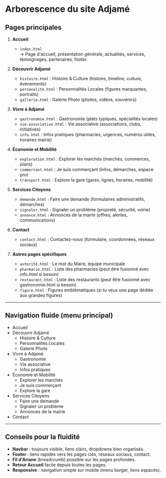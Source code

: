 # Arborescence du site Adjamé

## Pages principales

1. **Accueil**
   - `index.html`  
   → Page d'accueil, présentation générale, actualités, services, témoignages, partenaires, footer.

2. **Découvrir Adjamé**
   - `histoire.html` : Histoire & Culture (histoire, timeline, culture, événements)
   - `personalité.html` : Personnalités Locales (figures marquantes, portraits)
   - `gallerie.html` : Galerie Photo (photos, vidéos, souvenirs)

3. **Vivre à Adjamé**
   - `gastronomie.html` : Gastronomie (plats typiques, spécialités locales)
   - `vie-associative.html` : Vie associative (associations, clubs, initiatives)
   - `info.html` : Infos pratiques (pharmacies, urgences, numéros utiles, horaires mairie)

4. **Économie et Mobilité**
   - `exploration.html` : Explorer les marchés (marchés, commerces, plans)
   - `commercant.html` : Je suis commerçant (infos, démarches, espace pro)
   - `transport.html` : Explore la gare (gares, lignes, horaires, mobilité)

5. **Services Citoyens**
   - `demande.html` : Faire une demande (formulaires administratifs, démarches)
   - `signaler.html` : Signaler un problème (propreté, sécurité, voirie)
   - `annonce.html` : Annonces de la mairie (offres, alertes, communications)

6. **Contact**
   - `contact.html` : Contactez-nous (formulaire, coordonnées, réseaux sociaux)

7. **Autres pages spécifiques**
   - `autorité.html` : Le mot du Maire, équipe municipale
   - `pharmacie.html` : Liste des pharmacies (peut être fusionné avec info.html si besoin)
   - `restaurant.html` : Liste des restaurants (peut être fusionné avec gastronomie.html si besoin)
   - `figure.html` : Figures emblématiques (si tu veux une page dédiée aux grandes figures)

---

## Navigation fluide (menu principal)
- Accueil
- Découvrir Adjamé
  - Histoire & Culture
  - Personnalités Locales
  - Galerie Photo
- Vivre à Adjamé
  - Gastronomie
  - Vie associative
  - Infos pratiques
- Économie et Mobilité
  - Explorer les marchés
  - Je suis commerçant
  - Explore la gare
- Services Citoyens
  - Faire une demande
  - Signaler un problème
  - Annonces de la mairie
- Contact

---

## Conseils pour la fluidité
- **Navbar** : toujours visible, liens clairs, dropdowns bien organisés.
- **Footer** : liens rapides vers les pages clés, réseaux sociaux, contact.
- **Fil d'Ariane** (breadcrumb) possible sur les pages profondes.
- **Retour Accueil** facile depuis toutes les pages.
- **Responsive** : navigation simple sur mobile (menu burger, liens espacés).
